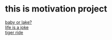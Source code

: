 <h1> this is motivation project</h1>
<a href="babylake.html">baby or lake?</a><br>
<a href="lifememe.html">life is a joke</a><br>
<a href="tiger.html">tiger ride</a>

